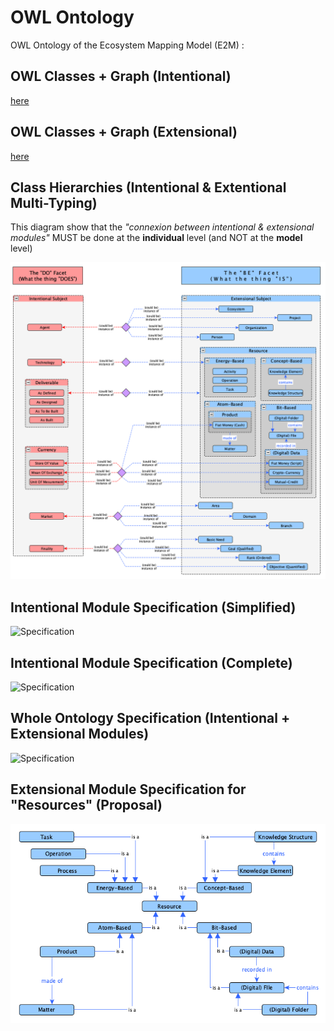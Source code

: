 OWL Ontology
==
OWL Ontology of the Ecosystem Mapping Model (E2M) :

OWL Classes + Graph (Intentional)
-
 <a href="http://hubject.net/iPlumb3r/Ontologies/E2M-i/index-en.html">here</a>
 
OWL Classes + Graph (Extensional)
-
 <a href="http://hubject.net/iPlumb3r/Ontologies/E2M-e/index-en.html">here</a>

Class Hierarchies (Intentional & Extentional Multi-Typing)
-
This diagram show that the _"connexion between intentional & extensional modules"_ MUST be done at the __individual__ level (and NOT at the __model__ level)

![Specification](https://github.com/iPlumb3r/EcosystemMapping/blob/master/images/OWL_Ontology%40E2M_ClassView_2020-06-11.png)

Intentional Module Specification (Simplified)
-
![Specification](https://github.com/iPlumb3r/EcosystemMappingModel/blob/master/images/OWL-Ontology%40E2M-i_Simplified_2020-03-04.png)


Intentional Module Specification (Complete)
-
![Specification](https://github.com/iPlumb3r/EcosystemMappingModel/blob/master/images/OWL-Ontology%40E2M-i_2020-03-04.png)


Whole Ontology Specification (Intentional + Extensional Modules)
-
![Specification](https://github.com/iPlumb3r/EcosystemMappingModel/blob/master/images/OWL_Ontology%40E2M_2020-06-11.png)


Extensional Module Specification for "Resources" (Proposal)
-
![Specification](https://github.com/iPlumb3r/EcosystemMapping/blob/master/images/OWL_Ontology%40E2M-e_2020-06-11.png)
